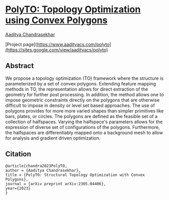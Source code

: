 # [PolyTO: Topology Optimization using Convex Polygons](https://arxiv.org/abs/2305.04406)
[Aaditya Chandrasekhar](https://aadityacs.github.io/)

[Project page](https://www.aadityacs.com/polyto](https://sites.google.com/view/aadityacs/polyto)

## Abstract

We propose a topology optimization (TO) framework where the structure is parameterized by a set of convex polygons. Extending feature mapping methods in TO, the representation allows for direct extraction of the geometry for further post processing. In addition, the method allows one to impose geometric constraints directly on the polygons that are otherwise difficult to impose in density or level set based approaches. The use of polygons provides for more more varied shapes than simpler primitives like bars, plates, or circles. The polygons are defined as the feasible set of a collection of halfspaces.  Varying the halfspace's parameters allows for the expression of diverse set of configurations of the polygons. Furthermore, the halfspaces are differentiably mapped onto a background mesh to allow for analysis and gradient driven optimization.

## Citation

```
@article{chandra2023PolyTO,
author = {Aaditya Chandrasekhar},
title = {PolyTO: Structural Topology Optimization with Convex Polygons},
journal = {arXiv preprint arXiv:2305.04406},
year={2023}
}
```
